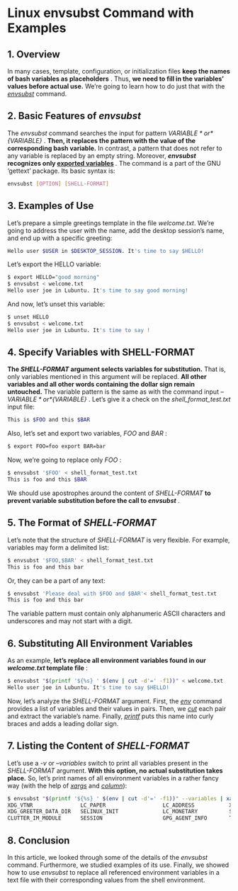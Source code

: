 # Linux envsubst Command with Examples

## 1. Overview

In many cases, template, configuration, or initialization files  **keep the names of bash variables as placeholders** .
Thus, **we need to fill in the variables’ values before actual use.**
We’re going to learn how to do just that with the [*envsubst*](https://man7.org/linux/man-pages/man1/envsubst.1.html) command.

## 2. Basic Features of *envsubst*

The *envsubst* command searches the input for pattern *$VARIABLE *or  *${VARIABLE}* . **Then, it replaces the pattern with the value of the corresponding bash variable.**
In contrast, a pattern that does not refer to any variable is replaced by an empty string.
Moreover,  ***envsubst* recognizes only [exported variables](https://www.baeldung.com/linux/bash-variables-export)** *.*
The command is a part of the GNU ‘gettext’ package. Its basic syntax is:

```sh
envsubst [OPTION] [SHELL-FORMAT]
```

## 3. Examples of Use

Let’s prepare a simple greetings template in the file *welcome.txt*. We’re going to address the user with the name, add the desktop session’s name, and end up with a specific greeting:

```sh
Hello user $USER in $DESKTOP_SESSION. It's time to say $HELLO!
```

Let’s export the HELLO variable:

```sh
$ export HELLO="good morning"
$ envsubst < welcome.txt
Hello user joe in Lubuntu. It's time to say good morning!
```

And now, let’s unset this variable:

```sh
$ unset HELLO
$ envsubst < welcome.txt
Hello user joe in Lubuntu. It's time to say !
```

## 4. Specify Variables with SHELL-FORMAT

**The *SHELL-FORMAT* argument selects variables for substitution.**
That is, only variables mentioned in this argument will be replaced. **All other variables and all other words containing the dollar sign remain untouched.**
The variable pattern is the same as with the command input – *$VARIABLE *or  *${VARIABLE}* .
Let’s give it a check on the *shell_format_test.txt* input file:

```bash
This is $FOO and this $BAR
```

Also, let’s set and export two variables, *FOO* and  *BAR* :
```bash
$ export FOO=foo export BAR=bar
```

Now, we’re going to replace only  *FOO* :
```bash
$ envsubst '$FOO' < shell_format_test.txt
This is foo and this $BAR
```
We should use apostrophes around the content of *SHELL-FORMAT*  **to prevent variable substitution before the call to *envsubst*** .

## 5. The Format of *SHELL-FORMAT*

Let’s note that the structure of *SHELL-FORMAT* is very flexible. For example, variables may form a delimited list:
```bash
$ envsubst '$FOO,$BAR' < shell_format_test.txt
This is foo and this bar
```
Or, they can be a part of any text:
```bash
$ envsubst 'Please deal with $FOO and $BAR'< shell_format_test.txt
This is foo and this bar
```
The variable pattern must contain only alphanumeric ASCII characters and underscores and may not start with a digit.

## 6. Substituting All Environment Variables

As an example,  **let’s replace all environment variables found in our *welcome.txt* template file** :
```bash
$ envsubst "$(printf '${%s} ' $(env | cut -d'=' -f1))" < welcome.txt
Hello user joe in Lubuntu. It's time to say $HELLO!
```

Now, let’s analyze the *SHELL-FORMAT* argument.
First, the [*env*](https://man7.org/linux/man-pages/man1/env.1p.html) command provides a list of variables and their values in pairs. Then, we [*cut*](https://man7.org/linux/man-pages/man1/cut.1.html) each pair and extract the variable’s name.
Finally, [*printf*](https://man7.org/linux/man-pages/man1/printf.1.html) puts this name into curly braces and adds a leading dollar sign.

## 7. Listing the Content of *SHELL-FORMAT*

Let’s use a *-v* or *–variables* switch to print all variables present in the *SHELL-FORMAT* argument. **With this option, no actual substitution takes place.**
So, let’s print names of all environment variables in a rather fancy way (with the help of *[xargs](https://man7.org/linux/man-pages/man1/xargs.1.html)* and [*column*](https://man7.org/linux/man-pages/man1/column.1.html)):

```bash
$ envsubst "$(printf '${%s} ' $(env | cut -d'=' -f1))" --variables | xargs -L4 | column -t
XDG_VTNR               LC_PAPER                  LC_ADDRESS           XDG_SESSION_ID
XDG_GREETER_DATA_DIR   SELINUX_INIT              LC_MONETARY          SAL_USE_VCLPLUGIN
CLUTTER_IM_MODULE      SESSION                   GPG_AGENT_INFO       TERM
```

## 8. Conclusion

In this article, we looked through some of the details of the *envsubst* command. Furthermore, we studied examples of its use.
Finally, we showed how to use *envsubst* to replace all referenced environment variables in a text file with their corresponding values from the shell environment.
